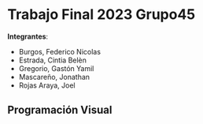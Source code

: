 # Trabajo Final 2023 Grupo45

**Integrantes**:

- Burgos, Federico Nicolas
- Estrada, Cintia Belèn
- Gregorio, Gastón Yamil
- Mascareño, Jonathan
- Rojas Araya, Joel

## Programación Visual